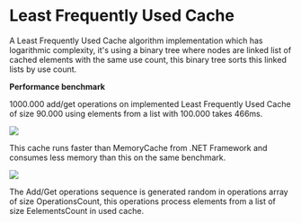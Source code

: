 # Least Frequently Used Cache

A Least Frequently Used Cache algorithm implementation which has logarithmic complexity, it's using a binary tree where nodes are linked list of cached elements with the same use count, this binary tree sorts this linked lists by use count.

<b>Performance benchmark</b><br>

1000.000 add/get operations on implemented Least Frequently Used Cache of size 90.000 using elements from a list with 100.000 takes 466ms.

<img src="http://res.cloudinary.com/dbvcampra/image/upload/v1469634935/lfu_syqnac.png" />

This cache runs faster than MemoryCache from .NET Framework and consumes less memory than this on the same benchmark.

<img src="http://res.cloudinary.com/dbvcampra/image/upload/v1469634935/mc_ikzrsm.png" />

The Add/Get operations sequence is generated random in operations array of size OperationsCount, this operations process elements from a list of size EelementsCount in used cache.



